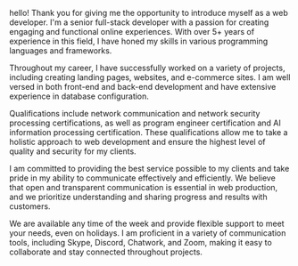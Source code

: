 hello!
Thank you for giving me the opportunity to introduce myself as a web developer.
I'm a senior full-stack developer with a passion for creating engaging and functional online experiences. 
With over 5+ years of experience in this field, I have honed my skills in various programming languages and frameworks.

Throughout my career, I have successfully worked on a variety of projects, including creating landing pages, websites, and e-commerce sites. 
I am well versed in both front-end and back-end development and have extensive experience in database configuration.

Qualifications include network communication and network security processing certifications, as well as program engineer certification and AI information processing certification. 
These qualifications allow me to take a holistic approach to web development and ensure the highest level of quality and security for my clients.

I am committed to providing the best service possible to my clients and take pride in my ability to communicate effectively and efficiently.
We believe that open and transparent communication is essential in web production, and we prioritize understanding and sharing progress and results with customers.

We are available any time of the week and provide flexible support to meet your needs, even on holidays. 
I am proficient in a variety of communication tools, including Skype, Discord, Chatwork, and Zoom, making it easy to collaborate and stay connected throughout projects.
